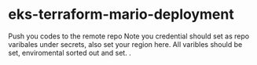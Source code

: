 # eks-terraform-mario-deployment
Push you codes to the remote repo
Note you  credential should set as repo varibales under secrets, also set your region here. 
All varibles should be set, enviromental sorted out and set. .
